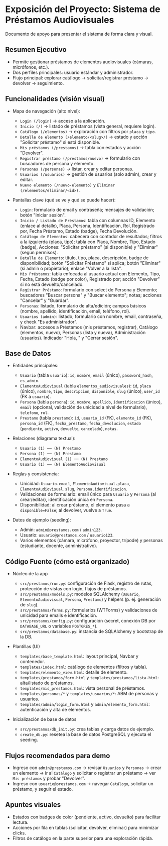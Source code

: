 # Exposición del Proyecto: Sistema de Préstamos Audiovisuales

Documento de apoyo para presentar el sistema de forma clara y visual.

## Resumen Ejecutivo
- Permite gestionar préstamos de elementos audiovisuales (cámaras, micrófonos, etc.).
- Dos perfiles principales: usuario estándar y administrador.
- Flujo principal: explorar catálogo → solicitar/registrar préstamo → devolver → seguimiento.

## Funcionalidades (visión visual)

- Mapa de navegación (alto nivel):
  - `Login (/login)` → acceso a la aplicación.
  - `Inicio (/)` → listado de préstamos (vista general, requiere login).
  - `Catálogo (/elementos)` → exploración con filtros por `placa` y `tipo`.
  - `Detalle de elemento (/elemento/<slug>/)` → estado y acción "Solicitar préstamo" si está disponible.
  - `Mis préstamos (/prestamos)` → tabla con estados y acción "Devolver".
  - `Registrar préstamo (/prestamos/nuevo)` → formulario con buscadores de persona y elemento.
  - `Personas (/personas)` → listar, crear y editar personas.
  - `Usuarios (/usuarios)` → gestión de usuarios (solo admin), crear y editar.
  - `Nuevo elemento (/nuevo-elemento)` y `Eliminar (/elementos/eliminar/<id>)`.

- Pantallas clave (qué se ve y qué se puede hacer):
  - `Login`: formulario de email y contraseña; mensajes de validación; botón "Iniciar sesión".
  - `Inicio / Listado de Préstamos`: tabla con columnas ID, Elemento (enlace al detalle), Placa, Persona, Identificación, Rol, Registrado por, Fecha Préstamo, Estado (badge), Fecha Devolución.
  - `Catálogo de Elementos`: cabecera con contador de resultados; filtros a la izquierda (placa, tipo); tabla con Placa, Nombre, Tipo, Estado (badge), Acciones: "Solicitar préstamo" (si disponible) y "Eliminar" (según permisos).
  - `Detalle de Elemento`: título, tipo, placa, descripción, badge de disponibilidad; botón "Solicitar Préstamo" si aplica; botón "Eliminar" (si admin o propietario); enlace "Volver a la lista".
  - `Mis Préstamos`: tabla enfocada al usuario actual con Elemento, Tipo, Fecha, Estado (badge por color), Registrado por; acción "Devolver" si no está devuelto/cancelado.
  - `Registrar Préstamo`: formulario con select de Persona y Elemento; buscadores "Buscar persona" y "Buscar elemento"; notas; acciones "Cancelar" y "Guardar".
  - `Personas`: listado, formulario de alta/edición; campos básicos (nombre, apellido, identificación, email, teléfono, rol).
  - `Usuarios (admin)`: listado; formulario con nombre, email, contraseña, y check "Es administrador".
  - Navbar: accesos a Préstamos (mis préstamos, registrar), Catálogo (elementos, nuevo), Personas (lista y nueva), Administración (usuarios). Indicador "Hola, <nombre>" y "Cerrar sesión".

## Base de Datos

- Entidades principales:
  - `Usuario` (tabla `usuario`): `id`, `nombre`, `email` (único), `password_hash`, `es_admin`.
  - `ElementoAudiovisual` (tabla `elementos_audiovisuales`): `id`, `placa` (único), `nombre`, `tipo`, `descripcion`, `disponible`, `slug` (único), `user_id` (FK a `usuario`).
  - `Persona` (tabla `persona`): `id`, `nombre`, `apellido`, `identificacion` (único), `email` (opcional, validación de unicidad a nivel de formulario), `telefono`, `rol`.
  - `Prestamo` (tabla `prestamo`): `id`, `usuario_id` (FK), `elemento_id` (FK), `persona_id` (FK), `fecha_prestamo`, `fecha_devolucion`, `estado` (`pendiente`, `activo`, `devuelto`, `cancelado`), `notas`.

- Relaciones (diagrama textual):
  - `Usuario (1) ── (N) Prestamo`
  - `Persona (1) ── (N) Prestamo`
  - `ElementoAudiovisual (1) ── (N) Prestamo`
  - `Usuario (1) ── (N) ElementoAudiovisual`

- Reglas y consistencia:
  - Unicidad: `Usuario.email`, `ElementoAudiovisual.placa`, `ElementoAudiovisual.slug`, `Persona.identificacion`.
  - Validaciones de formulario: email único para `Usuario` y `Persona` (al crear/editar), identificación única en `Persona`.
  - Disponibilidad: al crear préstamo, el elemento pasa a `disponible=False`; al devolver, vuelve a `True`.

- Datos de ejemplo (seeding):
  - Admin: `admin@prestamos.com` / `admin123`.
  - Usuario: `usuario@prestamos.com` / `usuario123`.
  - Varios elementos (cámara, micrófono, proyector, trípode) y personas (estudiante, docente, administrativo).

## Código Fuente (cómo está organizado)

- Núcleo de la app
  - `src/prestamos/run.py`: configuración de Flask, registro de rutas, protección de vistas con login, flujos de préstamos.
  - `src/prestamos/models.py`: modelos SQLAlchemy (`Usuario`, `ElementoAudiovisual`, `Persona`, `Prestamo`) y helpers (p. ej. generación de `slug`).
  - `src/prestamos/forms.py`: formularios (WTForms) y validaciones de unicidad para emails e identificación.
  - `src/prestamos/config.py`: configuración (secret, conexión DB por `DATABASE_URL` o variables `POSTGRES_*`).
  - `src/prestamos/database.py`: instancia de SQLAlchemy y bootstrap de la DB.

- Plantillas (UI)
  - `templates/base_template.html`: layout principal, Navbar y contenedor.
  - `templates/index.html`: catálogo de elementos (filtros y tabla).
  - `templates/elemento_view.html`: detalle de elemento.
  - `templates/prestamos/form.html` y `templates/prestamos/lista.html`: alta/listado de préstamos.
  - `templates/mis_prestamos.html`: vista personal de préstamos.
  - `templates/personas/*` y `templates/usuarios/*`: ABM de personas y usuarios.
  - `templates/admin/login_form.html` y `admin/elemento_form.html`: autenticación y alta de elementos.

- Inicialización de base de datos
  - `src/prestamos/db_init.py`: crea tablas y carga datos de ejemplo.
  - `create_db.py`: resetea la base de datos PostgreSQL y ejecuta el seeding.

## Flujos recomendados para demo
- Ingreso con `admin@prestamos.com` → revisar `Usuarios` y `Personas` → crear un elemento → ir al `Catálogo` y solicitar o registrar un préstamo → ver `Mis préstamos` y probar "Devolver".
- Ingreso con `usuario@prestamos.com` → navegar `Catálogo`, solicitar un préstamo, y seguir el estado.

## Apuntes visuales
- Estados con badges de color (pendiente, activo, devuelto) para facilitar lectura.
- Acciones por fila en tablas (solicitar, devolver, eliminar) para minimizar clicks.
- Filtros de catálogo en la parte superior para una exploración rápida.